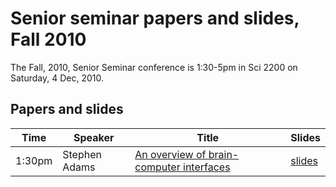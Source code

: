 # Senior seminar papers and slides, Fall 2010

The Fall, 2010, Senior Seminar conference is 1:30-5pm in Sci 2200 on Saturday, 4 Dec, 2010.

## Papers and slides

| Time | Speaker  | Title       | Slides  |
| -----|----------|-------------|---------|
| 1:30pm | Stephen Adams | [An overview of brain-computer interfaces](Fall2010/adams.pdf) | [slides](Fall2010/adams-slides.pdf) |



